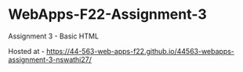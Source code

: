 # WebApps-F22-Assignment-3
Assignment 3 - Basic HTML

Hosted at - https://44-563-web-apps-f22.github.io/44563-webapps-assignment-3-nswathi27/
